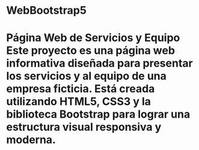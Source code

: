 # WebBootstrap5
# Página Web de Servicios y Equipo  Este proyecto es una página web informativa diseñada para presentar los servicios y al equipo de una empresa ficticia. Está creada utilizando **HTML5**, **CSS3** y la biblioteca **Bootstrap** para lograr una estructura visual responsiva y moderna. 
